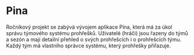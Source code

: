 # Pina
Ročníkový projekt se zabývá vývojem aplikace Pína, která má za úkol správu týmového systému prohřešků. Uživatelé (hráči) jsou řazeny do týmů a sezón a mají detailní přehled o svých prohřešcích i o prohřešcích týmu. Každý tým má vlastního správce systému, který prohřešky přiřazuje.
